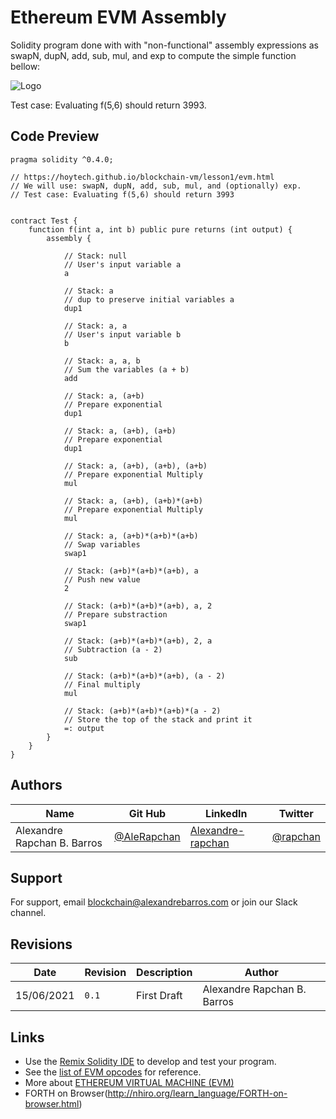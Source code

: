 # Ethereum EVM Assembly
Solidity program done with with "non-functional" assembly expressions as swapN, dupN, add, sub, mul, and exp to compute the simple function bellow:

![Logo](https://alexandrebarros.com/global/func1.png?alt=ethereum-evm-function)

Test case: Evaluating f(5,6) should return 3993.

## Code Preview
```JS
pragma solidity ^0.4.0;

// https://hoytech.github.io/blockchain-vm/lesson1/evm.html
// We will use: swapN, dupN, add, sub, mul, and (optionally) exp.
// Test case: Evaluating f(5,6) should return 3993


contract Test {
    function f(int a, int b) public pure returns (int output) {
        assembly {
            
            // Stack: null
            // User's input variable a
            a 
            
            // Stack: a
            // dup to preserve initial variables a
            dup1
            
            // Stack: a, a
            // User's input variable b
            b
            
            // Stack: a, a, b
            // Sum the variables (a + b)
            add
            
            // Stack: a, (a+b)
            // Prepare exponential
            dup1 
            
            // Stack: a, (a+b), (a+b)
            // Prepare exponential
            dup1
            
            // Stack: a, (a+b), (a+b), (a+b)
            // Prepare exponential Multiply
            mul 
            
            // Stack: a, (a+b), (a+b)*(a+b)
            // Prepare exponential Multiply
            mul
            
            // Stack: a, (a+b)*(a+b)*(a+b)
            // Swap variables
            swap1
            
            // Stack: (a+b)*(a+b)*(a+b), a
            // Push new value 
            2
            
            // Stack: (a+b)*(a+b)*(a+b), a, 2
            // Prepare substraction
            swap1
            
            // Stack: (a+b)*(a+b)*(a+b), 2, a
            // Subtraction (a - 2)
            sub
            
            // Stack: (a+b)*(a+b)*(a+b), (a - 2)
            // Final multiply
            mul
            
            // Stack: (a+b)*(a+b)*(a+b)*(a - 2)
            // Store the top of the stack and print it
            =: output
        }
    }
}
```

## Authors

Name  | Git Hub | LinkedIn | Twitter
------------- | ------------- | ------------- | -------------
Alexandre Rapchan B. Barros  | [@AleRapchan](https://www.github.com/AleRapchan) | [Alexandre-rapchan](https://www.linkedin.com/in/alexandre-rapchan/) | [@rapchan](https://www.twitter.com/rapchan/) 

## Support

For support, email blockchain@alexandrebarros.com or join our Slack channel.
	
## Revisions
Date  |  Revision  |  Description  |  Author
--------  |  --------  |  --------  |  --------	
15/06/2021  |  `0.1`  |  First Draft  |  Alexandre Rapchan B. Barros

## Links
- Use the [Remix Solidity IDE](https://remix.ethereum.org/) to develop and test your program.
- See the [list of EVM opcodes](https://ethereum.stackexchange.com/questions/119/what-opcodes-are-available-for-the-ethereum-evm) for reference.
- More about [ETHEREUM VIRTUAL MACHINE (EVM)](https://ethereum.org/en/developers/docs/evm/)
- FORTH on Browser(http://nhiro.org/learn_language/FORTH-on-browser.html)
